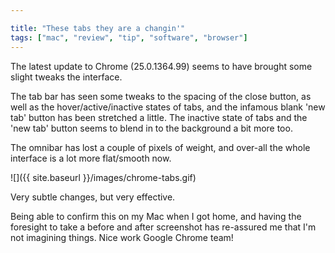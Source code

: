 ```yaml
---

title: "These tabs they are a changin'"
tags: ["mac", "review", "tip", "software", "browser"]
---
```

The latest update to Chrome (25.0.1364.99) seems to have brought some slight tweaks the interface.

The tab bar has seen some tweaks to the spacing of the close button, as well as the hover/active/inactive states of tabs, and the infamous blank 'new tab' button has been stretched a little. The inactive state of tabs and the 'new tab' button seems to blend in to the background a bit more too.

<!-- more -->

The omnibar has lost a couple of pixels of weight, and over-all the whole interface is a lot more flat/smooth now.

![]({{ site.baseurl }}/images/chrome-tabs.gif)

Very subtle changes, but very effective.

Being able to confirm this on my Mac when I got home, and having the foresight to take a before and after screenshot has re-assured me that I'm not imagining things. Nice work Google Chrome team!
